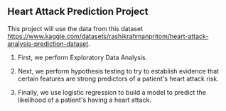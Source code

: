## Heart Attack Prediction Project

This project will use the data from this dataset https://www.kaggle.com/datasets/rashikrahmanpritom/heart-attack-analysis-prediction-dataset.

1. First, we perform Exploratory Data Analysis.

2. Next, we perform hypothesis testing to try to establish evidence that certain features are strong predictors of a patient's heart attack risk.

3. Finally, we use logistic regression to build a model to predict the likelihood of a patient's having a heart attack.
